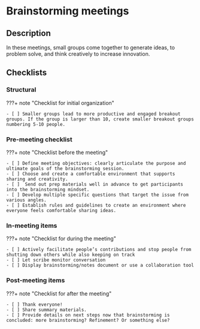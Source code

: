 # Brainstorming meetings

## Description

In these meetings, small groups come together to generate ideas, to
problem solve, and think creatively to increase innovation.

## Checklists

### Structural

???+ note "Checklist for initial organization"

    - [ ] Smaller groups lead to more productive and engaged breakout groups. If the group is larger than 10, create smaller breakout groups numbering 5-10 people.

### Pre-meeting checklist

???+ note "Checklist before the meeting"

    - [ ] Define meeting objectives: clearly articulate the purpose and ultimate goals of the brainstorming session.
    - [ ] Choose and create a comfortable environment that supports sharing and creativity.
    - [ ]  Send out prep materials well in advance to get participants into the brainstorming mindset.
    - [ ] Develop multiple specific questions that target the issue from various angles.
    - [ ] Establish rules and guidelines to create an environment where everyone feels comfortable sharing ideas.

### In-meeting items

???+ note "Checklist for during the meeting"

    - [ ] Actively facilitate people’s contributions and stop people from shutting down others while also keeping on track
    - [ ] Let scribe monitor conversation
    - [ ] Display brainstorming/notes document or use a collaboration tool

### Post-meeting items

???+ note "Checklist for after the meeting"

    - [ ] Thank everyone!
    - [ ] Share summary materials.
    - [ ] Provide details on next steps now that brainstorming is concluded: more brainstorming? Refinement? Or something else?
